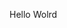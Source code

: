 Hello Wolrd























































































































































































































































































































































































































































































































































































































































































































































































































































































































































































































































































































































































































































































































































































































































































































































































































































































































































































































































































































































































































































































































































































